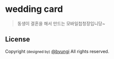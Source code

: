 # wedding card
> 동생이 결혼을 해서 만드는 모바일첩청장입니당~


## License
Copyright <small>(designed by)</small> [@byungi](https://github.com/skt-t1-byungi) All rights reserved.
